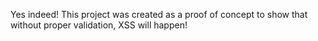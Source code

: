 Yes indeed! This project was created as a proof of concept to show that without proper validation, XSS will happen!
